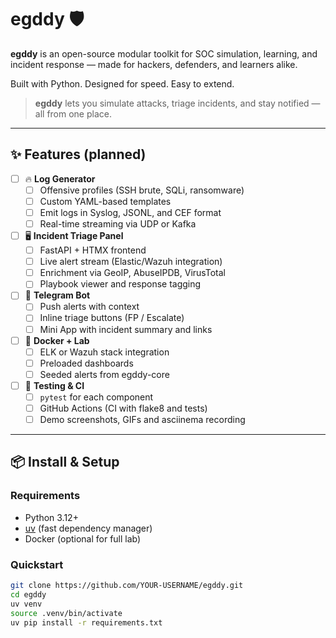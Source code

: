 # egddy 🛡️

**egddy** is an open-source modular toolkit for SOC simulation, learning, and incident response — made for hackers, defenders, and learners alike.

Built with Python. Designed for speed. Easy to extend.

> **egddy** lets you simulate attacks, triage incidents, and stay notified — all from one place.

---

## ✨ Features (planned)

- [ ] 🔥 **Log Generator**
  - [ ] Offensive profiles (SSH brute, SQLi, ransomware)
  - [ ] Custom YAML-based templates
  - [ ] Emit logs in Syslog, JSONL, and CEF format
  - [ ] Real-time streaming via UDP or Kafka

- [ ] 🖥️ **Incident Triage Panel**
  - [ ] FastAPI + HTMX frontend
  - [ ] Live alert stream (Elastic/Wazuh integration)
  - [ ] Enrichment via GeoIP, AbuseIPDB, VirusTotal
  - [ ] Playbook viewer and response tagging

- [ ] 🤖 **Telegram Bot**
  - [ ] Push alerts with context
  - [ ] Inline triage buttons (FP / Escalate)
  - [ ] Mini App with incident summary and links

- [ ] 🐳 **Docker + Lab**
  - [ ] ELK or Wazuh stack integration
  - [ ] Preloaded dashboards
  - [ ] Seeded alerts from egddy-core

- [ ] 🧪 **Testing & CI**
  - [ ] `pytest` for each component
  - [ ] GitHub Actions (CI with flake8 and tests)
  - [ ] Demo screenshots, GIFs and asciinema recording

---

## 📦 Install & Setup

### Requirements

- Python 3.12+
- [uv](https://github.com/astral-sh/uv) (fast dependency manager)
- Docker (optional for full lab)

### Quickstart

```bash
git clone https://github.com/YOUR-USERNAME/egddy.git
cd egddy
uv venv
source .venv/bin/activate
uv pip install -r requirements.txt
```

